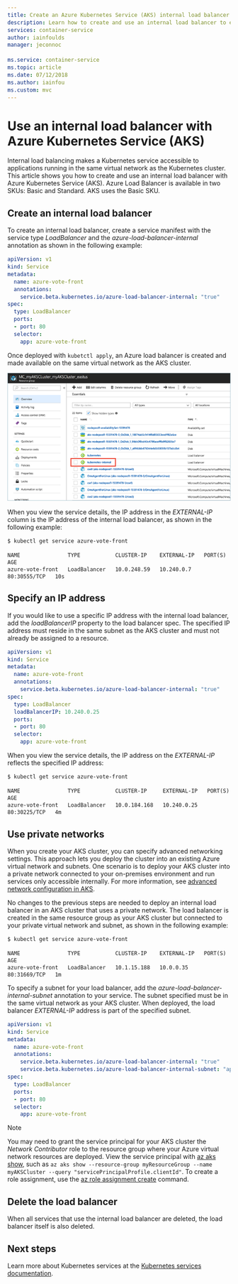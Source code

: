```yaml
---
title: Create an Azure Kubernetes Service (AKS) internal load balancer
description: Learn how to create and use an internal load balancer to expose your services with Azure Kubernetes Service (AKS).
services: container-service
author: iainfoulds
manager: jeconnoc

ms.service: container-service
ms.topic: article
ms.date: 07/12/2018
ms.author: iainfou
ms.custom: mvc
---
```


# Use an internal load balancer with Azure Kubernetes Service (AKS)

Internal load balancing makes a Kubernetes service accessible to applications running in the same virtual network as the Kubernetes cluster. This article shows you how to create and use an internal load balancer with Azure Kubernetes Service (AKS). Azure Load Balancer is available in two SKUs: Basic and Standard. AKS uses the Basic SKU.

## Create an internal load balancer

To create an internal load balancer, create a service manifest with the service type *LoadBalancer* and the *azure-load-balancer-internal* annotation as shown in the following example:

```yaml
apiVersion: v1
kind: Service
metadata:
  name: azure-vote-front
  annotations:
    service.beta.kubernetes.io/azure-load-balancer-internal: "true"
spec:
  type: LoadBalancer
  ports:
  - port: 80
  selector:
    app: azure-vote-front
```

Once deployed with `kubetctl apply`, an Azure load balancer is created and made available on the same virtual network as the AKS cluster.

![Image of AKS internal load balancer](media/internal-lb/internal-lb.png)

When you view the service details, the IP address in the *EXTERNAL-IP* column is the IP address of the internal load balancer, as shown in the following example:

```
$ kubectl get service azure-vote-front

NAME               TYPE           CLUSTER-IP    EXTERNAL-IP   PORT(S)        AGE
azure-vote-front   LoadBalancer   10.0.248.59   10.240.0.7    80:30555/TCP   10s
```

## Specify an IP address

If you would like to use a specific IP address with the internal load balancer, add the *loadBalancerIP* property to the load balancer spec. The specified IP address must reside in the same subnet as the AKS cluster and must not already be assigned to a resource.

```yaml
apiVersion: v1
kind: Service
metadata:
  name: azure-vote-front
  annotations:
    service.beta.kubernetes.io/azure-load-balancer-internal: "true"
spec:
  type: LoadBalancer
  loadBalancerIP: 10.240.0.25
  ports:
  - port: 80
  selector:
    app: azure-vote-front
```

When you view the service details, the IP address on the *EXTERNAL-IP* reflects the specified IP address:

```
$ kubectl get service azure-vote-front

NAME               TYPE           CLUSTER-IP     EXTERNAL-IP   PORT(S)        AGE
azure-vote-front   LoadBalancer   10.0.184.168   10.240.0.25   80:30225/TCP   4m
```

## Use private networks

When you create your AKS cluster, you can specify advanced networking settings. This approach lets you deploy the cluster into an existing Azure virtual network and subnets. One scenario is to deploy your AKS cluster into a private network connected to your on-premises environment and run services only accessible internally. For more information, see [advanced network configuration in AKS][advanced-networking].

No changes to the previous steps are needed to deploy an internal load balancer in an AKS cluster that uses a private network. The load balancer is created in the same resource group as your AKS cluster but connected to your private virtual network and subnet, as shown in the following example:

```
$ kubectl get service azure-vote-front

NAME               TYPE           CLUSTER-IP    EXTERNAL-IP   PORT(S)        AGE
azure-vote-front   LoadBalancer   10.1.15.188   10.0.0.35     80:31669/TCP   1m
```

To specify a subnet for your load balancer, add the *azure-load-balancer-internal-subnet* annotation to your service. The subnet specified must be in the same virtual network as your AKS cluster. When deployed, the load balancer *EXTERNAL-IP* address is part of the specified subnet.

```yaml
apiVersion: v1
kind: Service
metadata:
  name: azure-vote-front
  annotations:
    service.beta.kubernetes.io/azure-load-balancer-internal: "true"
    service.beta.kubernetes.io/azure-load-balancer-internal-subnet: "apps-subnet"
spec:
  type: LoadBalancer
  ports:
  - port: 80
  selector:
    app: azure-vote-front
```

> [!NOTE]
> You may need to grant the service principal for your AKS cluster the *Network Contributor* role to the resource group where your Azure virtual network resources are deployed. View the service principal with [az aks show][az-aks-show], such as `az aks show --resource-group myResourceGroup --name myAKSCluster --query "servicePrincipalProfile.clientId"`. To create a role assignment, use the [az role assignment create][az-role-assignment-create] command.

## Delete the load balancer

When all services that use the internal load balancer are deleted, the load balancer itself is also deleted.

## Next steps

Learn more about Kubernetes services at the [Kubernetes services documentation][kubernetes-services].

<!-- LINKS - External -->
[kubernetes-services]: https://kubernetes.io/docs/concepts/services-networking/service/

<!-- LINKS - Internal -->
[advanced-networking]: networking-overview.md
[deploy-advanced-networking]: networking-overview.md#configure-networking---cli
[az-aks-show]: /cli/azure/aks#az-aks-show
[az-role-assignment-create]: /cli/azure/role/assignment#az-role-assignment-create